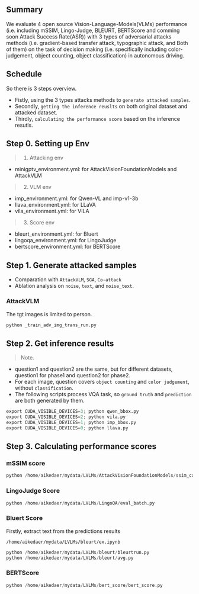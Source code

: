 
## Summary
We evaluate 4 open source Vision-Language-Models(VLMs) performance (i.e. including mSSIM, Lingo-Judge, BLEURT, BERTScore and comming soon Attack Success Rate(ASR)) with 3 types of adversarial attacks methods (i.e. gradient-based transfer attack, typographic attack, and Both of them) on the task of decision making (i.e. specifically including color-judgement, object counting, object classification) in autonomous driving. 

## Schedule
So there is 3 steps overview. 
- Fistly, using the 3 types attacks methods to `generate attacked samples`. 
- Secondly, `getting the inference reuslts` on both original dataset and attacked dataset.
- Thirdly, `calculating the performance score` based on the inference resutls. 

## Step 0. Setting up Env

> 1. Attacking env 
- minigptv_environment.yml: for AttackVisionFoundationModels and AttackVLM

> 2. VLM env 
- imp_environment.yml: for Qwen-VL and imp-v1-3b
- llava_environment.yml: for LLaVA
- vila_environment.yml: for VILA 

> 3. Score env
- bleurt_environment.yml: for Bluert 
- lingoqa_environment.yml: for LingoJudge 
- bertscore_environment.yml: for BERTScore

## Step 1. Generate attacked samples

- Comparation with `AttackVLM`, `SGA`, `Co-attack`
- Ablation analysis on `noise`, `text`, and `noise_text`.

### AttackVLM 

The tgt images is limited to person.
```python
python _train_adv_img_trans_run.py
```

## Step 2. Get inference results

> Note. 
- question1 and question2 are the same, but for different datasets, question1 for phase1 and question2 for phase2. 
- For each image, question covers `object counting` and `color judgement`, without `classification`.
- The following scripts process VQA task, so `ground truth` and `prediction` are both generated by them.

```python
export CUDA_VISIBLE_DEVICES=3; python qwen_bbox.py 
export CUDA_VISIBLE_DEVICES=2; python vila.py      
export CUDA_VISIBLE_DEVICES=1; python imp_bbox.py  
export CUDA_VISIBLE_DEVICES=0; python llava.py     
```

## Step 3. Calculating performance scores

### mSSIM score

```python
python /home/aikedaer/mydata/LVLMs/AttackVisionFoundationModels/ssim_cal_scripts.py batch path1 path2
```

### LingoJudge Score

```python
python /home/aikedaer/mydata/LVLMs/LingoQA/eval_batch.py
```

### Bluert Score

Firstly, extract text from the predictions results

```
/home/aikedaer/mydata/LVLMs/bleurt/ex.ipynb
```

```python
python /home/aikedaer/mydata/LVLMs/bleurt/bleurtrun.py
python /home/aikedaer/mydata/LVLMs/bleurt/avg.py
```

### BERTScore

```python
python /home/aikedaer/mydata/LVLMs/bert_score/bert_score.py
```